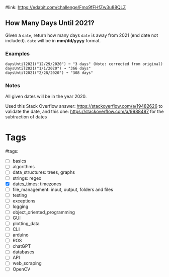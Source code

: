 #link: https://edabit.com/challenge/Fmo9fFHfZw3u88QLZ

## How Many Days Until 2021?

Given a `date`, return how many days `date` is away from 2021 (end date not included). `date` will be in **mm/dd/yyyy** format.

### Examples

```
daysUntil2021("12/29/2020") ➞ "3 days" (Note: corrected from original)
daysUntil2021("1/1/2020") ➞ "366 days"
daysUntil2021("2/28/2020") ➞ "308 days"
```

### Notes

All given dates will be in the year 2020.

Used this Stack Overflow answer: https://stackoverflow.com/a/19482626 to validate the date, and this one: https://stackoverflow.com/a/9988487 for the subtraction of dates

# Tags

#tags: 
- [ ] basics
- [ ] algorithms
- [ ] data_structures: trees, graphs
- [ ] strings: regex
- [x] dates_times: timezones
- [ ] file_management: input, output, folders and files
- [ ] testing
- [ ] exceptions
- [ ] logging
- [ ] object_oriented_programming
- [ ] GUI
- [ ] plotting_data
- [ ] CLI
- [ ] arduino
- [ ] ROS
- [ ] chatGPT
- [ ] databases
- [ ] API
- [ ] web_scraping
- [ ] OpenCV